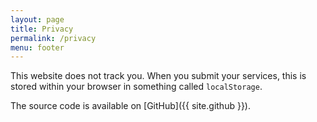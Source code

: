 ```yaml
---
layout: page
title: Privacy
permalink: /privacy
menu: footer
---
```


This website does not track you. When you submit your services, this is stored within your browser in something called `localStorage`.

The source code is available on [GitHub]({{ site.github }}).
